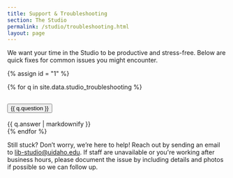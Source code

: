 ```yaml
---
title: Support & Troubleshooting
section: The Studio
permalink: /studio/troubleshooting.html
layout: page
---
```

 
<p class="py-3">We want your time in the Studio to be productive and stress-free. Below are quick fixes for common issues you might encounter.</p>

{% assign id = "1" %}
<div class="accordion mb-3" id="accordion{{ id }}">
    {% for q in site.data.studio_troubleshooting %}
    <div class="accordion-item">
      <h2 class="accordion-header" id="heading{{ id }}_{{ forloop.index }}">
        <button class="accordion-button collapsed" type="button" data-bs-toggle="collapse" data-bs-target="#collapse{{ id }}_{{ forloop.index }}" aria-expanded="{% if include.open == true %}true{% else %}false{% endif %}" aria-controls="collapse{{ id }}_{{ forloop.index }}">
            {{ q.question }}
        </button>
      </h2>
      <div id="collapse{{ id }}_{{ forloop.index }}" class="accordion-collapse collapse" aria-labelledby="heading{{ id }}_{{ forloop.index }}" data-bs-parent="#accordion{{ id }}">
        <div class="accordion-body">
            {{ q.answer | markdownify }}
        </div>
      </div>
    </div>
    {% endfor %}
</div>

Still stuck? Don’t worry, we’re here to help! Reach out by sending an email to <lib-studio@uidaho.edu>. If staff are unavailable or you're working after business hours, please document the issue by including details and photos if possible so we can follow up.
